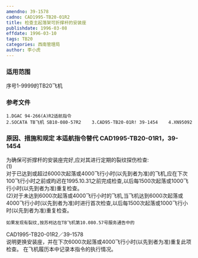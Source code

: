 ```yaml
---
amendno: 39-1578  
cadno: CAD1995-TB20-01R2  
title: 检查主起落架可折撑杆的安装座  
publishdate: 1996-03-08  
effdate: 1996-03-10  
tags: TB20  
categories: 西南管理局  
author: 李小虎  
---
```

  
### 适用范围  
序号1-9999的TB20飞机  
  
<!--more-->  
### 参考文件  
    1.DGAC 94-266(A)R2适航指令  
    2.SOCATA TB飞机 SB10-080-57R2    3.CAD95-TB20-01R! 39-1454    4.XN95092  
  
### 原因、措施和规定 本适航指令替代 CAD1995-TB20-01R1，39-1454  
为确保可折撑杆的安装座完好,应对其进行定期的裂纹探伤检查:  
(1)  
对于已达到或超过6000次起落或4000飞行小时(以先到者为准)的飞机,应在下次100飞行小时之前或昀迟在1995.10.31之前完成检查,以后每1500次起落或1000飞行小时(以先到者为准)重复检查。  
    (2)对于未达到6000次起落或4000飞行小时的飞机,当飞机达到6000次起落或4000飞行小时(以先到者为准)时进行首次检查,以后每1500次起落或1000飞行小时(以先到者为准)重复检查。  
  
    如果发现有裂纹,按苏柯达在TB飞机第10.080.57号服务通告中的  
  CAD1995-TB20-01R2／39-1578  
说明更换安装座，并在下次6000次起落或4000飞行小时(以先到者为准)重复此项检查。     在飞机履历本中记录本指令的执行情况。  
